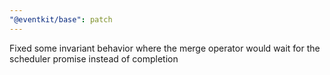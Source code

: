```yaml
---
"@eventkit/base": patch
---
```


Fixed some invariant behavior where the merge operator would wait for the scheduler promise instead of completion

